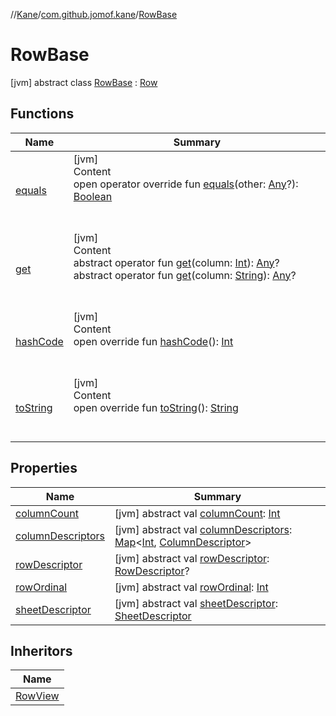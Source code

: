 //[Kane](../../index.md)/[com.github.jomof.kane](../index.md)/[RowBase](index.md)



# RowBase  
 [jvm] abstract class [RowBase](index.md) : [Row](../../com.github.jomof.kane.api/-row/index.md)   


## Functions  
  
|  Name|  Summary| 
|---|---|
| <a name="com.github.jomof.kane/RowBase/equals/#kotlin.Any?/PointingToDeclaration/"></a>[equals](equals.md)| <a name="com.github.jomof.kane/RowBase/equals/#kotlin.Any?/PointingToDeclaration/"></a>[jvm]  <br>Content  <br>open operator override fun [equals](equals.md)(other: [Any](https://kotlinlang.org/api/latest/jvm/stdlib/kotlin/-any/index.html)?): [Boolean](https://kotlinlang.org/api/latest/jvm/stdlib/kotlin/-boolean/index.html)  <br><br><br>
| <a name="com.github.jomof.kane.api/Row/get/#kotlin.Int/PointingToDeclaration/"></a>[get](../../com.github.jomof.kane.api/-row/get.md)| <a name="com.github.jomof.kane.api/Row/get/#kotlin.Int/PointingToDeclaration/"></a>[jvm]  <br>Content  <br>abstract operator fun [get](../../com.github.jomof.kane.api/-row/get.md)(column: [Int](https://kotlinlang.org/api/latest/jvm/stdlib/kotlin/-int/index.html)): [Any](https://kotlinlang.org/api/latest/jvm/stdlib/kotlin/-any/index.html)?  <br>abstract operator fun [get](../../com.github.jomof.kane.api/-row/get.md)(column: [String](https://kotlinlang.org/api/latest/jvm/stdlib/kotlin/-string/index.html)): [Any](https://kotlinlang.org/api/latest/jvm/stdlib/kotlin/-any/index.html)?  <br><br><br>
| <a name="com.github.jomof.kane/RowBase/hashCode/#/PointingToDeclaration/"></a>[hashCode](hash-code.md)| <a name="com.github.jomof.kane/RowBase/hashCode/#/PointingToDeclaration/"></a>[jvm]  <br>Content  <br>open override fun [hashCode](hash-code.md)(): [Int](https://kotlinlang.org/api/latest/jvm/stdlib/kotlin/-int/index.html)  <br><br><br>
| <a name="com.github.jomof.kane/RowBase/toString/#/PointingToDeclaration/"></a>[toString](to-string.md)| <a name="com.github.jomof.kane/RowBase/toString/#/PointingToDeclaration/"></a>[jvm]  <br>Content  <br>open override fun [toString](to-string.md)(): [String](https://kotlinlang.org/api/latest/jvm/stdlib/kotlin/-string/index.html)  <br><br><br>


## Properties  
  
|  Name|  Summary| 
|---|---|
| <a name="com.github.jomof.kane/RowBase/columnCount/#/PointingToDeclaration/"></a>[columnCount](index.md#%5Bcom.github.jomof.kane%2FRowBase%2FcolumnCount%2F%23%2FPointingToDeclaration%2F%5D%2FProperties%2F-1776797766)| <a name="com.github.jomof.kane/RowBase/columnCount/#/PointingToDeclaration/"></a> [jvm] abstract val [columnCount](index.md#%5Bcom.github.jomof.kane%2FRowBase%2FcolumnCount%2F%23%2FPointingToDeclaration%2F%5D%2FProperties%2F-1776797766): [Int](https://kotlinlang.org/api/latest/jvm/stdlib/kotlin/-int/index.html)   <br>
| <a name="com.github.jomof.kane/RowBase/columnDescriptors/#/PointingToDeclaration/"></a>[columnDescriptors](index.md#%5Bcom.github.jomof.kane%2FRowBase%2FcolumnDescriptors%2F%23%2FPointingToDeclaration%2F%5D%2FProperties%2F-1776797766)| <a name="com.github.jomof.kane/RowBase/columnDescriptors/#/PointingToDeclaration/"></a> [jvm] abstract val [columnDescriptors](index.md#%5Bcom.github.jomof.kane%2FRowBase%2FcolumnDescriptors%2F%23%2FPointingToDeclaration%2F%5D%2FProperties%2F-1776797766): [Map](https://kotlinlang.org/api/latest/jvm/stdlib/kotlin.collections/-map/index.html)<[Int](https://kotlinlang.org/api/latest/jvm/stdlib/kotlin/-int/index.html), [ColumnDescriptor](../../com.github.jomof.kane.impl.sheet/-column-descriptor/index.md)>   <br>
| <a name="com.github.jomof.kane/RowBase/rowDescriptor/#/PointingToDeclaration/"></a>[rowDescriptor](index.md#%5Bcom.github.jomof.kane%2FRowBase%2FrowDescriptor%2F%23%2FPointingToDeclaration%2F%5D%2FProperties%2F-1776797766)| <a name="com.github.jomof.kane/RowBase/rowDescriptor/#/PointingToDeclaration/"></a> [jvm] abstract val [rowDescriptor](index.md#%5Bcom.github.jomof.kane%2FRowBase%2FrowDescriptor%2F%23%2FPointingToDeclaration%2F%5D%2FProperties%2F-1776797766): [RowDescriptor](../../com.github.jomof.kane.api/-row-descriptor/index.md)?   <br>
| <a name="com.github.jomof.kane/RowBase/rowOrdinal/#/PointingToDeclaration/"></a>[rowOrdinal](index.md#%5Bcom.github.jomof.kane%2FRowBase%2FrowOrdinal%2F%23%2FPointingToDeclaration%2F%5D%2FProperties%2F-1776797766)| <a name="com.github.jomof.kane/RowBase/rowOrdinal/#/PointingToDeclaration/"></a> [jvm] abstract val [rowOrdinal](index.md#%5Bcom.github.jomof.kane%2FRowBase%2FrowOrdinal%2F%23%2FPointingToDeclaration%2F%5D%2FProperties%2F-1776797766): [Int](https://kotlinlang.org/api/latest/jvm/stdlib/kotlin/-int/index.html)   <br>
| <a name="com.github.jomof.kane/RowBase/sheetDescriptor/#/PointingToDeclaration/"></a>[sheetDescriptor](index.md#%5Bcom.github.jomof.kane%2FRowBase%2FsheetDescriptor%2F%23%2FPointingToDeclaration%2F%5D%2FProperties%2F-1776797766)| <a name="com.github.jomof.kane/RowBase/sheetDescriptor/#/PointingToDeclaration/"></a> [jvm] abstract val [sheetDescriptor](index.md#%5Bcom.github.jomof.kane%2FRowBase%2FsheetDescriptor%2F%23%2FPointingToDeclaration%2F%5D%2FProperties%2F-1776797766): [SheetDescriptor](../../com.github.jomof.kane.api/-sheet-descriptor/index.md)   <br>


## Inheritors  
  
|  Name| 
|---|
| <a name="com.github.jomof.kane.impl.sheet/RowView///PointingToDeclaration/"></a>[RowView](../../com.github.jomof.kane.impl.sheet/-row-view/index.md)

